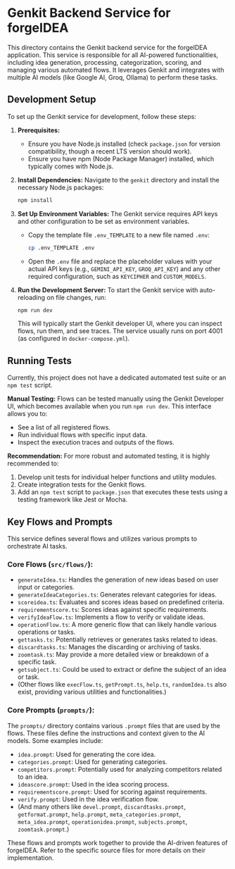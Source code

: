 # Genkit Backend Service for forgeIDEA

This directory contains the Genkit backend service for the forgeIDEA application. This service is responsible for all AI-powered functionalities, including idea generation, processing, categorization, scoring, and managing various automated flows. It leverages Genkit and integrates with multiple AI models (like Google AI, Groq, Ollama) to perform these tasks.

## Development Setup

To set up the Genkit service for development, follow these steps:

1.  **Prerequisites:**
    *   Ensure you have Node.js installed (check `package.json` for version compatibility, though a recent LTS version should work).
    *   Ensure you have npm (Node Package Manager) installed, which typically comes with Node.js.

2.  **Install Dependencies:**
    Navigate to the `genkit` directory and install the necessary Node.js packages:
    ```bash
    npm install
    ```

3.  **Set Up Environment Variables:**
    The Genkit service requires API keys and other configuration to be set as environment variables.
    *   Copy the template file `.env_TEMPLATE` to a new file named `.env`:
        ```bash
        cp .env_TEMPLATE .env
        ```
    *   Open the `.env` file and replace the placeholder values with your actual API keys (e.g., `GEMINI_API_KEY`, `GROQ_API_KEY`) and any other required configuration, such as `KEYCIPHER` and `CUSTOM_MODELS`.

4.  **Run the Development Server:**
    To start the Genkit service with auto-reloading on file changes, run:
    ```bash
    npm run dev
    ```
    This will typically start the Genkit developer UI, where you can inspect flows, run them, and see traces. The service usually runs on port 4001 (as configured in `docker-compose.yml`).

## Running Tests

Currently, this project does not have a dedicated automated test suite or an `npm test` script.

**Manual Testing:**
Flows can be tested manually using the Genkit Developer UI, which becomes available when you run `npm run dev`. This interface allows you to:
*   See a list of all registered flows.
*   Run individual flows with specific input data.
*   Inspect the execution traces and outputs of the flows.

**Recommendation:**
For more robust and automated testing, it is highly recommended to:
1.  Develop unit tests for individual helper functions and utility modules.
2.  Create integration tests for the Genkit flows.
3.  Add an `npm test` script to `package.json` that executes these tests using a testing framework like Jest or Mocha.

## Key Flows and Prompts

This service defines several flows and utilizes various prompts to orchestrate AI tasks.

### Core Flows (`src/flows/`):

*   `generateIdea.ts`: Handles the generation of new ideas based on user input or categories.
*   `generateIdeaCategories.ts`: Generates relevant categories for ideas.
*   `scoreidea.ts`: Evaluates and scores ideas based on predefined criteria.
*   `requirementscore.ts`: Scores ideas against specific requirements.
*   `verifyIdeaFlow.ts`: Implements a flow to verify or validate ideas.
*   `operationFlow.ts`: A more generic flow that can likely handle various operations or tasks.
*   `gettasks.ts`: Potentially retrieves or generates tasks related to ideas.
*   `discardtasks.ts`: Manages the discarding or archiving of tasks.
*   `zoomtask.ts`: May provide a more detailed view or breakdown of a specific task.
*   `getsubject.ts`: Could be used to extract or define the subject of an idea or task.
*   (Other flows like `execFlow.ts`, `getPrompt.ts`, `help.ts`, `randomIdea.ts` also exist, providing various utilities and functionalities.)

### Core Prompts (`prompts/`):

The `prompts/` directory contains various `.prompt` files that are used by the flows. These files define the instructions and context given to the AI models. Some examples include:

*   `idea.prompt`: Used for generating the core idea.
*   `categories.prompt`: Used for generating categories.
*   `competitors.prompt`: Potentially used for analyzing competitors related to an idea.
*   `ideascore.prompt`: Used in the idea scoring process.
*   `requirementscore.prompt`: Used for scoring against requirements.
*   `verify.prompt`: Used in the idea verification flow.
*   (And many others like `devel.prompt`, `discardtasks.prompt`, `getformat.prompt`, `help.prompt`, `meta_categories.prompt`, `meta_idea.prompt`, `operationidea.prompt`, `subjects.prompt`, `zoomtask.prompt`.)

These flows and prompts work together to provide the AI-driven features of forgeIDEA. Refer to the specific source files for more details on their implementation.
